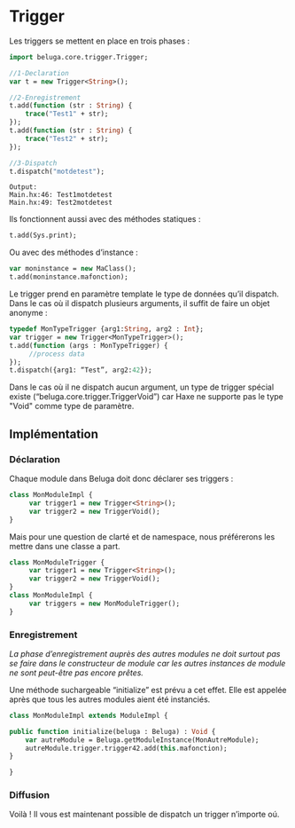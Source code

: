 # Trigger

Les triggers se mettent en place en trois phases :

```haxe
import beluga.core.trigger.Trigger;

//1-Declaration
var t = new Trigger<String>();

//2-Enregistrement
t.add(function (str : String) {
	trace("Test1" + str);
});
t.add(function (str : String) {
	trace("Test2" + str);
});

//3-Dispatch
t.dispatch("motdetest");
```

```
Output:
Main.hx:46: Test1motdetest
Main.hx:49: Test2motdetest
```

Ils fonctionnent aussi avec des méthodes statiques :

```haxe
t.add(Sys.print);
```

Ou avec des méthodes d’instance :

```haxe
var moninstance = new MaClass();
t.add(moninstance.mafonction);
```

Le trigger prend en paramètre template le type de données qu’il dispatch. Dans le cas où il dispatch plusieurs arguments, il suffit de faire un objet anonyme :

```haxe
typedef MonTypeTrigger {arg1:String, arg2 : Int};
var trigger = new Trigger<MonTypeTrigger>();
t.add(function (args : MonTypeTrigger) {
     //process data
});
t.dispatch({arg1: “Test”, arg2:42});
```

Dans le cas où il ne dispatch aucun argument, un type de trigger spécial existe (“beluga.core.trigger.TriggerVoid”) car Haxe ne supporte pas le type "Void" comme type de paramètre.

## Implémentation

### Déclaration

Chaque module dans Beluga doit donc déclarer ses triggers :

```haxe
class MonModuleImpl {
     var trigger1 = new Trigger<String>();
     var trigger2 = new TriggerVoid();
}
```

Mais pour une question de clarté et de namespace, nous préférerons les mettre dans une classe a part.

```haxe
class MonModuleTrigger {
     var trigger1 = new Trigger<String>();
     var trigger2 = new TriggerVoid();
}
class MonModuleImpl {
     var triggers = new MonModuleTrigger();
}
```

### Enregistrement

*La phase d’enregistrement auprès des autres modules ne doit surtout pas se faire dans le constructeur de module car les autres instances de module ne sont peut-être pas encore prêtes.*

Une méthode suchargeable “initialize” est prévu a cet effet. Elle est appelée après que tous les autres modules aient été instanciés.

```haxe
class MonModuleImpl extends ModuleImpl {

public function initialize(beluga : Beluga) : Void {
    var autreModule = Beluga.getModuleInstance(MonAutreModule);
    autreModule.trigger.trigger42.add(this.mafonction);
}

}
```
### Diffusion

Voilà ! Il vous est maintenant possible de dispatch un trigger n’importe oú.
